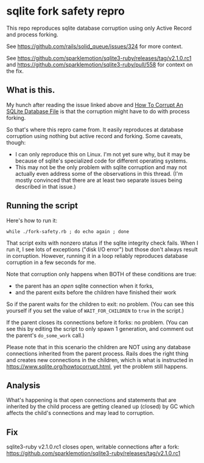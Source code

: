 # sqlite fork safety repro

This repo reproduces sqlite database corruption using only Active Record and process forking.

See https://github.com/rails/solid_queue/issues/324 for more context.

See https://github.com/sparklemotion/sqlite3-ruby/releases/tag/v2.1.0.rc1 and https://github.com/sparklemotion/sqlite3-ruby/pull/558 for context on the fix.

## What is this.

My hunch after reading the issue linked above and [How To Corrupt An SQLite Database File](https://www.sqlite.org/howtocorrupt.html) is that the corruption might have to do with process forking.

So that's where this repro came from. It easily reproduces at database corruption using nothing but active record and forking. Some caveats, though:

- I can only reproduce this on Linux. I'm not yet sure why, but it may be because of sqlite's specialized code for different operating systems.
- This may not be the only problem with sqlite corruption and may not actually even address some of the observations in this thread. (I'm mostly convinced that there are at least two separate issues being described in that issue.)

## Running the script

Here's how to run it:

```
while ./fork-safety.rb ; do echo again ; done
```

That script exits with nonzero status if the sqlite integrity check fails. When I run it, I see lots of exceptions ("disk I/O error") but those don't always result in corruption. However, running it in a loop reliably reproduces database corruption in a few seconds for me.

Note that corruption only happens when BOTH of these conditions are true:

- the parent has an _open_ sqlite connection when it forks,
- and the parent exits before the children have finished their work

So if the parent waits for the children to exit: no problem. (You can see this yourself if you set the value of `WAIT_FOR_CHILDREN` to `true` in the script.)

If the parent closes its connections before it forks: no problem. (You can see this by editing the script to only spawn 1 generation, and comment out the parent's `do_some_work` call.)

Please note that in this scenario the children are NOT using any database connections inherited from the parent process. Rails does the right thing and creates new connections in the children, which is what is instructed in https://www.sqlite.org/howtocorrupt.html, yet the problem still happens.

## Analysis

What's happening is that open connections and statements that are inherited by the child process are getting cleaned up (closed) by GC which affects the child's connections and may lead to corruption.

## Fix

sqlite3-ruby v2.1.0.rc1 closes open, writable connections after a fork: https://github.com/sparklemotion/sqlite3-ruby/releases/tag/v2.1.0.rc1

